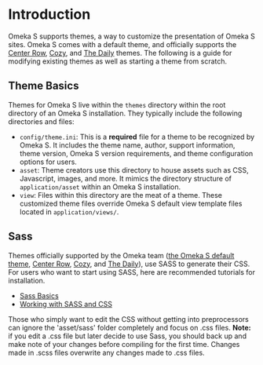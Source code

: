 # Introduction

Omeka S supports themes, a way to customize the presentation of Omeka S sites. Omeka S comes with a default theme, and officially supports the [Center Row](http://github.com/omeka-s-themes/centerrow), [Cozy](http://github.com/omeka-s-themes/cozy), and [The Daily](http://github.com/omeka-s-themes/thedaily) themes. The following is a guide for modifying existing themes as well as starting a theme from scratch.

## Theme Basics

Themes for Omeka S live within the `themes` directory within the root directory of an Omeka S installation. They typically include the following directories and files:

* `config/theme.ini`: This is a **required** file for a theme to be recognized by Omeka S. It includes the theme name, author, support information, theme version, Omeka S version requirements, and theme configuration options for users.
* `asset`: Theme creators use this directory to house assets such as CSS, Javascript, images, and more. It mimics the directory structure of `application/asset` within an Omeka S installation.
* `view`: Files within this directory are the meat of a theme. These customized theme files override Omeka S default view template files located in `application/views/`.

## Sass

Themes officially supported by the Omeka team ([the Omeka S default theme](http://github.com/omeka-s-themes/default), [Center Row](http://github.com/omeka-s-themes/centerrow), [Cozy](http://github.com/omeka-s-themes/cozy), and [The Daily](http://github.com/omeka-s-themes/thedaily)), use SASS to generate their CSS. For users who want to start using SASS, here are recommended tutorials for installation. 

* [Sass Basics](http://sass-lang.com/guide)
* [Working with SASS and CSS](/key_concepts/working_with_Sass_and_CSS)

Those who simply want to edit the CSS without getting into preprocessors can ignore the 'asset/sass' folder completely and focus on .css files. **Note:** if you edit a .css file but later decide to use Sass, you should back up and make note of your changes before compiling for the first time. Changes made in .scss files overwrite any changes made to .css files.
